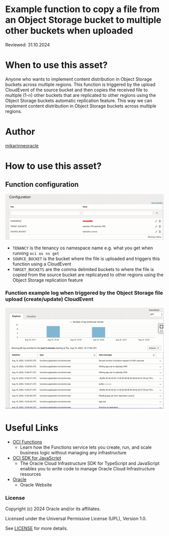 <!--
Copyright (c) 2024 Oracle and/or its affiliates.

The Universal Permissive License (UPL), Version 1.0

Subject to the condition set forth below, permission is hereby granted to any
person obtaining a copy of this software, associated documentation and/or data
(collectively the "Software"), free of charge and under any and all copyright
rights in the Software, and any and all patent rights owned or freely
licensable by each licensor hereunder covering either (i) the unmodified
Software as contributed to or provided by such licensor, or (ii) the Larger
Works (as defined below), to deal in both

(a) the Software, and
(b) any piece of software and/or hardware listed in the lrgrwrks.txt file if
one is included with the Software (each a "Larger Work" to which the Software
is contributed by such licensors),

without restriction, including without limitation the rights to copy, create
derivative works of, display, perform, and distribute the Software and make,
use, sell, offer for sale, import, export, have made, and have sold the
Software and the Larger Work(s), and to sublicense the foregoing rights on
either these or other terms.

This license is subject to the following condition:
The above copyright notice and either this complete permission notice or at
a minimum a reference to the UPL must be included in all copies or
substantial portions of the Software.

THE SOFTWARE IS PROVIDED "AS IS", WITHOUT WARRANTY OF ANY KIND, EXPRESS OR
IMPLIED, INCLUDING BUT NOT LIMITED TO THE WARRANTIES OF MERCHANTABILITY,
FITNESS FOR A PARTICULAR PURPOSE AND NONINFRINGEMENT. IN NO EVENT SHALL THE
AUTHORS OR COPYRIGHT HOLDERS BE LIABLE FOR ANY CLAIM, DAMAGES OR OTHER
LIABILITY, WHETHER IN AN ACTION OF CONTRACT, TORT OR OTHERWISE, ARISING FROM,
OUT OF OR IN CONNECTION WITH THE SOFTWARE OR THE USE OR OTHER DEALINGS IN THE
SOFTWARE.
-->

# Example function to copy a file from an Object Storage bucket to multiple other buckets when uploaded

Reviewed: 31.10.2024
 
# When to use this asset?
 
Anyone who wants to implement content distribution in Object Storage buckets across multiple regions. This function is triggered by the upload CloudEvent of the source bucket and then copies the received file to multiple (1-n) other buckets that are replicated to other regions using the Object Storage buckets automatic replication feature. This way we can implement content distribution in  Object Storage buckets across multiple regions.

# Author
<a href="https://github.com/mikarinneoracle">mikarinneoracle</a>

# How to use this asset?

## Function configuration

<img src="files/config.png" width="800">
<ul>
<li><code>TENANCY</code> is the tenancy os namespace name e.g. what you get when running <code>oci os ns get</code></li>
<li><code>SOURCE_BUCKET</code> is the bucket where the file is uploaded and triggers this function using a CloudEvent</li>
<li><code>TARGET_BUCKETS</code> are the comma delimited buckets to where the file is copied from the source bucket are replicatyed to other regions using the Object Storage replication feature</li>
</ul>

<h3>Function example log when triggered by the Object Storage file upload (create/update) CloudEvent</h3>
<img src="files/log.png" width="800">


# Useful Links
 
- [OCI Functions](https://docs.oracle.com/en-us/iaas/Content/Functions/Concepts/functionsoverview.htm)
    - Learn how the Functions service lets you create, run, and scale business logic without managing any infrastructure
- [OCI SDK for JavaScript](https://docs.oracle.com/en-us/iaas/Content/API/SDKDocs/typescriptsdk.htm)
    - The Oracle Cloud Infrastructure SDK for TypeScript and JavaScript enables you to write code to manage Oracle Cloud Infrastructure resources
- [Oracle](https://www.oracle.com/)
    - Oracle Website

### License

Copyright (c) 2024 Oracle and/or its affiliates.

Licensed under the Universal Permissive License (UPL), Version 1.0.

See [LICENSE](https://github.com/oracle-devrel/technology-engineering/blob/main/LICENSE) for more details.
    
